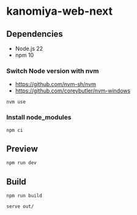 # kanomiya-web-next

## Dependencies

- Node.js 22
- npm 10

### Switch Node version with nvm

- <https://github.com/nvm-sh/nvm>
- <https://github.com/coreybutler/nvm-windows>

```shell
nvm use
```

### Install node_modules

```shell
npm ci
```

## Preview

```shell
npm run dev
```

## Build

```shell
npm run build

serve out/
```
